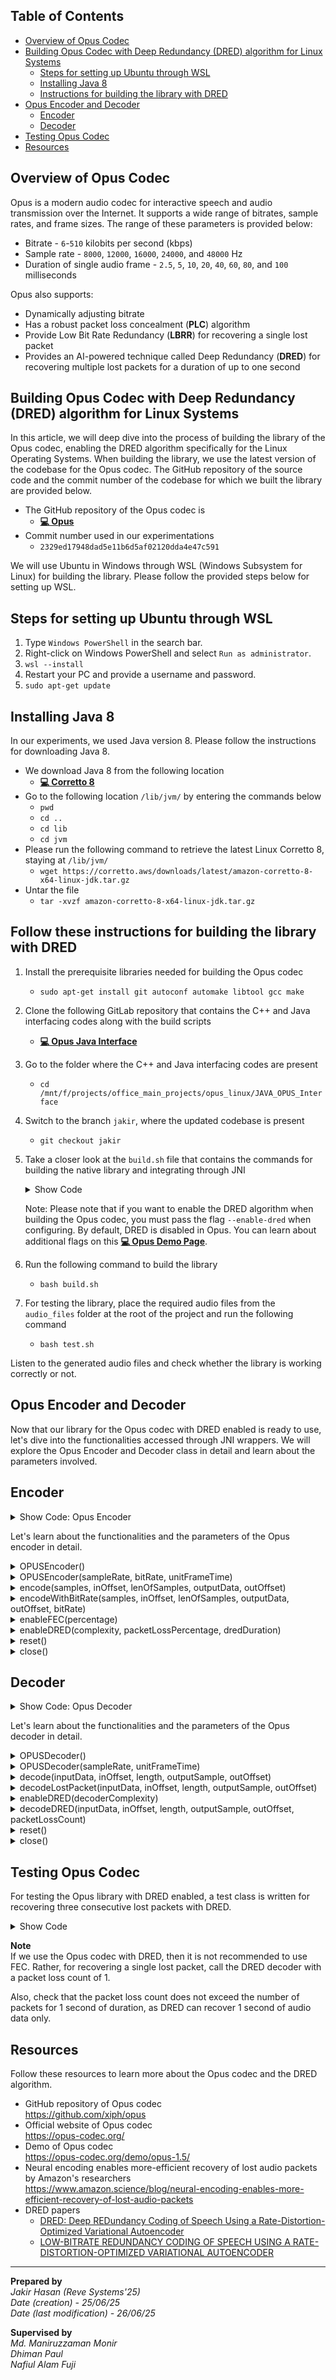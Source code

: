 ## Table of Contents

- [Overview of Opus Codec](#overview-of-opus-codec)
- [Building Opus Codec with Deep Redundancy (DRED) algorithm for Linux Systems](#building-opus-codec-with-deep-redundancy-dred-algorithm-for-linux-systems)
  - [Steps for setting up Ubuntu through WSL](#steps-for-setting-up-ubuntu-through-wsl)
  - [Installing Java 8](#installing-java-8)
  - [Instructions for building the library with DRED](#follow-these-instructions-for-building-the-library-with-dred)
- [Opus Encoder and Decoder](#opus-encoder-and-decoder)
  - [Encoder](#encoder)
  - [Decoder](#decoder)
- [Testing Opus Codec](#testing-opus-codec)
- [Resources](#resources)



## Overview of Opus Codec
Opus is a modern audio codec for interactive speech and audio transmission over the Internet. It supports a wide range of bitrates, sample rates, and frame sizes. The range of these parameters is provided below:
* Bitrate - `6`-`510` kilobits per second (kbps)
* Sample rate - `8000`, `12000`, `16000`, `24000`, and `48000` Hz
* Duration of single audio frame - `2.5`, `5`, `10`, `20`, `40`, `60`, `80`, and `100` milliseconds

Opus also supports:
* Dynamically adjusting bitrate
* Has a robust packet loss concealment (**PLC**) algorithm
* Provide Low Bit Rate Redundancy (**LBRR**) for recovering a single lost packet
* Provides an AI-powered technique called Deep Redundancy (**DRED**) for recovering multiple lost packets for a duration of up to one second


## Building Opus Codec with Deep Redundancy (DRED) algorithm for Linux Systems
In this article, we will deep dive into the process of building the library of the Opus codec, enabling the DRED algorithm specifically for the Linux Operating Systems. When building the library, we use the latest version of the codebase for the Opus codec. The GitHub repository of the source code and the commit number of the codebase for which we built the library are provided below.  
 * The GitHub repository of the Opus codec is
    * [**💻 Opus**](https://github.com/xiph/opus)
 * Commit number used in our experimentations
    * `2329ed17948dad5e11b6d5af02120dda4e47c591`

We will use Ubuntu in Windows through WSL (Windows Subsystem for Linux) for building the library. Please follow the provided steps below for setting up WSL.

## Steps for setting up Ubuntu through WSL
1. Type ``Windows PowerShell`` in the search bar.
2. Right-click on Windows PowerShell and select ``Run as administrator``.
3. ``wsl --install``
4. Restart your PC and provide a username and password.
5. ``sudo apt-get update``

## Installing Java 8
In our experiments, we used Java version 8. Please follow the instructions for downloading Java 8.
* We download Java 8 from the following location
   * [**💻 Corretto 8**](https://docs.aws.amazon.com/corretto/latest/corretto-8-ug/downloads-list.html)
* Go to the following location ``/lib/jvm/`` by entering the commands below
   * ``pwd``
   * ``cd ..``
   * ``cd lib``
   * ``cd jvm``
* Please run the following command to retrieve the latest Linux Corretto 8, staying at ``/lib/jvm/``
   * ``wget https://corretto.aws/downloads/latest/amazon-corretto-8-x64-linux-jdk.tar.gz``
* Untar the file
   * ``tar -xvzf amazon-corretto-8-x64-linux-jdk.tar.gz``

## Follow these instructions for building the library with DRED
1. Install the prerequisite libraries needed for building the Opus codec<br>
   * ``sudo apt-get install git autoconf automake libtool gcc make``
2. Clone the following GitLab repository that contains the C++ and Java interfacing codes along with the build scripts<br>
   * [**💻 Opus Java Interface**](https://git.iptelephony.revesoft.com/mobileapps/OPUS/JAVA_OPUS_Interface)
3. Go to the folder where the C++ and Java interfacing codes are present
     * ``cd /mnt/f/projects/office_main_projects/opus_linux/JAVA_OPUS_Interface``
4. Switch to the branch ``jakir``, where the updated codebase is present<br>
   * ``git checkout jakir``
5. Take a closer look at the ``build.sh`` file that contains the commands for building the native library and integrating through JNI
	<article>
	
	<details><summary>Show Code</summary>
	
	```bash
	#!/bin/bash
	
	# Pulls and builds the Opus source,
	# then builds opus_codec.
	
	VERSION="3.6.5"
	JAVA_HOME="/usr/lib/jvm/amazon-corretto-8.452.09.1-linux-x64"
	
	# Before anything else, make sure JAVA_HOME is specified. We need this for the JNI shared libraries.
	if [ "$JAVA_HOME" == "" ]
	then
	        echo "Environment variable JAVA_HOME must be specified."
	        echo "This should point to the path containing a Java JDK, complete with an 'includes' folder."
	        echo "For more information, see http://docs.oracle.com/cd/E19182-01/820-7851/inst_cli_jdk_javahome_t/index.html"
	        exit;
	fi
	
	function checkError()
	{
	        EXITCODE=$?
	        if [ $EXITCODE -ne 0 ];
	        then
	                echo "Exit code of previous command indicated an error: $EXITCODE"
	                exit $EXITCODE
	        fi
	}
	
	function buildOpus()
	{
	        echo "Started building opus"
	        if [ -f ./autogen.sh ]
	        then
	                ./autogen.sh
	                checkError
	        fi
	
	        echo "Building opus including in so file"

	        ./configure --enable-dred
	        make
	        sudo make install
	}
	
	# pull opus
	if [ ! -d ./opus ]
	then
	        git clone https://github.com/xiph/opus.git
	        checkError

 		# Please uncomment the line below if you want to experiment with the same commit that we used for building the library.
 		# git checkout 2329ed17948dad5e11b6d5af02120dda4e47c591

	        pushd opus >> /dev/null
	        echo "Current PWD: "`pwd`
	        buildOpus
	        popd >> /dev/null
	else
	        # build
	        pushd opus >> /dev/null
	        echo "Current PWD: "`pwd`
	
	        git remote update
	        LOCAL=$(git rev-parse @)
	        BASE=$(git merge-base @ @{u})
	
	        if [ $LOCAL != $BASE ]; then
	                git pull origin master
	                checkError
	                buildOpus
	        fi
	
	        popd >> /dev/null
	fi
	
	# clean.
	echo "Cleaning files"
	rm -f *.so
	rm -f *.java~
	rm -f *.c~
	rm -f *.h~
	rm -f *.sh~
	rm -f *.log
	
	# Prepare JNI headers and compile wrapper class
	echo "Building Java file"
	$JAVA_HOME/bin/javac ./codec/opus/OPUSEncoder.java
	checkError
	
	$JAVA_HOME/bin/javac ./codec/opus/OPUSDecoder.java
	checkError
	
	$JAVA_HOME/bin/javah -jni -d ./codec/opus codec.opus.OPUSEncoder
	checkError
	
	$JAVA_HOME/bin/javah -jni -d ./codec/opus codec.opus.OPUSDecoder
	checkError
	
	# compile jopus native
	echo "Compiling jni library"
	
	find ./codec/opus/ -name "*.cpp" -exec \
	libtool --mode=compile g++ -fPIC -c -O -g \
	        -I./opus/include \
	        -I$JAVA_HOME/include -I$JAVA_HOME/include/linux \
	        -L./opus/.libs/*.lo \
	        -lopus \
	        -w -m64 \
	        -std=c++0x -fexceptions -frtti -static-libstdc++ \
	        {} \;
	        g++ \
	        -g -O -w -fPIC -m64 -std=c99 -shared \
	        -o ./libopus-$VERSION.so \
	        $(find . -wholename "*.libs/*.o") \
	        -lm;
	
	checkError
	
	echo "Done"
	
	```
	</details>

 	Note: Please note that if you want to enable the DRED algorithm when building the Opus codec, you must pass the flag ``--enable-dred`` when configuring. By default, DRED is disabled in Opus. You can learn             about additional flags on this [**💻 Opus Demo Page**](https://opus-codec.org/demo/opus-1.5/).
	</article>
 6. Run the following command to build the library
     * ``bash build.sh``
 7. For testing the library, place the required audio files from the ``audio_files`` folder at the root of the project and run the following command<br>
     * ``bash test.sh``<br>
     
Listen to the generated audio files and check whether the library is working correctly or not.

## Opus Encoder and Decoder 
Now that our library for the Opus codec with DRED enabled is ready to use, let's dive into the functionalities accessed through JNI wrappers. We will explore the Opus Encoder and Decoder class in detail and learn about the parameters involved.

## Encoder
<article>
<details><summary>Show Code: Opus Encoder</summary>

```java
package codec.opus;

import java.io.*;

public class OPUSEncoder {

    static{
        File soFile = new File("libopus-3.6.5.so");
        Runtime.getRuntime().load(soFile.getAbsolutePath());
    }

    private static int CommonClassID = 0;
    private int classID;

    private native void open(int classID);
    private native void create(int classID, int sampleRate, int bitRate, int unitFrameTime);

    private native int encode(int classID, short[] samples, int inOffset, int lenOfSamples, byte[] outputData, int outOffset);
    private native int encodeWithBitRate(int classID, short[] samples, int inOffset, int lenOfSamples, byte[] outputData, int outOffset, int bitRate);

    private native void enableFEC(int classID, int percentage);
	private native int enableDRED(int classID, int complexity, int packetLossPercentage, int dredDuration);

    private native void reset(int classID);
    private native void close(int classID);

    public OPUSEncoder(){
        classID = (CommonClassID++);
        open(classID);
    }

    public OPUSEncoder(int sampleRate, int bitRate, int unitFrameTime){
        classID = (CommonClassID++);
        create(classID, sampleRate, bitRate, unitFrameTime);
    }

    public int encode(short[] samples, int inOffset, int lenOfSamples, byte[] outputData, int outOffset) {
        int len = encode(classID, samples, inOffset, lenOfSamples, outputData, outOffset);
        return len;
    }

    public int encodeWithBitRate(short[] samples, int inOffset, int lenOfSamples, byte[] outputData, int outOffset, int bitRate) {
        int len = encodeWithBitRate(classID, samples, inOffset, lenOfSamples, outputData, outOffset, bitRate);
        return len;
    }

    public void enableFEC(int percentage){
        enableFEC(classID, percentage);
    }

    public int enableDRED(int complexity, int packetLossPercentage, int dredDuration) {
        return enableDRED(classID, complexity, packetLossPercentage, dredDuration);
    }

    public void reset(){
        reset(classID);
    }

    public void close(){
        close(classID);
    }
}
```
</details>

Let's learn about the functionalities and the parameters of the Opus encoder in detail.

<details><summary>OPUSEncoder()</summary>
	Creates an encoder object with default parameters. <br>
</details>

<details><summary>OPUSEncoder(sampleRate, bitRate, unitFrameTime)</summary>
	Creates an encoder object.<br>
	Parameters:<br>
	sampleRate - Sample rate of the audio.<br>
	bitRate - Initial bit rate for encoding.<br>
	unitFrameTime - Duration of each audio frame in milliseconds.<br>
</details>

<details><summary>encode(samples, inOffset, lenOfSamples, outputData, outOffset)</summary>
	Encodes an audio frame.
</details>

<details><summary>encodeWithBitRate(samples, inOffset, lenOfSamples, outputData, outOffset, bitRate)</summary>
	Encodes an audio frame with the given bitrate.
</details>

<details><summary>enableFEC(percentage)</summary>
	Enables forward error correction (FEC).<br>
	Parameters:<br>
	percentage: Packet loss percentage. The optimal value is 5.
</details>

<details><summary>enableDRED(complexity, packetLossPercentage, dredDuration)</summary>
	Enables deep redundancy algorithm (DRED).<br>
	Parameters:<br>
	complexity: Encoder's complexity. Value ranges from 1 to 10. To enable DRED, set it to 10.<br>
	packetLossPercentage: Packet loss percentage. To enable DRED, set it to 20/30.<br>
	dredDuration: DRED duration. In multiples of 10 ms. Value ranges from 0 to 100. 100 means 1 second of redundant data (1s -> 1000ms -> 10ms X 100). If you want to send 80 ms of redundant data, set it to 8.<br>

</details>

<details><summary>reset()</summary>
	Resets the encoder's state.
</details>

<details><summary>close()</summary>
	Destroys the encoder's state.
</details>
     
</article>

## Decoder
<article>
<details><summary>Show Code: Opus Decoder</summary>

```java
package codec.opus;

import java.io.*;

public class OPUSDecoder {

    static{
        File soFile = new File("libopus-3.6.5.so");
        Runtime.getRuntime().load(soFile.getAbsolutePath());
    }

    private static int CommonClassID = 0;
    private int classID;

    private native void open(int classID);
    private native void create(int classID, int sampleRate, int unitFrameTime);

    private native int decode(int classID, byte[] inputData, int inOffset, int length, short[] outputSample, int outOffset);
    private native int decodeLostPacket(int classID, byte[] inputData, int inOffset, int length, short[] outputSample, int outOffset);

    private native int enableDRED(int classID, int decoderComplexity);
    private native int decodeDRED(int classID, byte[] inputData, int inOffset, int length, short[] outputSample, int outOffset, int packetLossCount);

    private native void reset(int classID);
    private native void close(int classID);

    public OPUSDecoder(){
        classID = (CommonClassID++);
        open(classID);
    }

    public OPUSDecoder(int sampleRate, int unitFrameTime){
        classID = (CommonClassID++);
        create(classID, sampleRate, unitFrameTime);
    }

    public int decode(byte[] inputData, int inOffset, int length, short[] outputSample, int outOffset){
        int res = decode(classID, inputData, inOffset, length, outputSample, outOffset);
        return res;
    }

    public int decodeLostPacket(byte[] inputData, int inOffset, int length, short[] outputSample, int outOffset){
        int res = decodeLostPacket(classID, inputData, inOffset, length, outputSample, outOffset);
        return res;
    }

    public int enableDRED(int decoderComplexity) {
        return enableDRED(classID, decoderComplexity);
    }

    public int decodeDRED(byte[] inputData, int inOffset, int length, short[] outputSample, int outOffset, int packetLossCount){
        return decodeDRED(classID, inputData, inOffset, length, outputSample, outOffset, packetLossCount);
    }

    public void reset(){
        reset(classID);
    }

    public void close(){
        close(classID);
    }

}
```
</details>

Let's learn about the functionalities and the parameters of the Opus decoder in detail.

<details><summary>OPUSDecoder()</summary>
	Creates a decoder object with default parameters. <br>
</details>

<details><summary>OPUSDecoder(sampleRate, unitFrameTime)</summary>
	Creates a decoder object.<br>
	Parameters:<br>
	sampleRate - Sample rate of the audio.<br>
	unitFrameTime - Duration of each audio frame in milliseconds.<br>
</details>

<details><summary>decode(inputData, inOffset, length, outputSample, outOffset)</summary>
	Decodes an audio frame.
</details>

<details><summary>decodeLostPacket(inputData, inOffset, length, outputSample, outOffset)</summary>
	Decodes the previous lost packet from the current packet.
</details>

<details><summary>enableDRED(decoderComplexity)</summary>
	Enables DRED.<br>
	Parameters:<br>
	decoderComplexity: Decoder's complexity. Value ranges from 1 to 10. To enable DRED, set it to 10.<br>
	<br>
</details>

<details><summary>decodeDRED(inputData, inOffset, length, outputSample, outOffset, packetLossCount)</summary>
	Decodes DRED data.<br>
	Parameters:<br>
	packetLossCount: Packet loss count. Shows how many packets are lost and for which DRED has to be used.<br>
	outputSample: Storage for saving the decoded data. Please make sure that the length of this storage is worth storing 1s / 2s of audio data. The DRED data will be stored from the index shifted to the audio frame size. Immediately lost packets DRED data will be decoded first, followed by the previously lost packets. Please be careful about this. At index 0, the actual audio data will be stored after decoding.<br>
</details>

<details><summary>reset()</summary>
	Resets the decoder's state.
</details>

<details><summary>close()</summary>
	Destroys the decoder's state.
</details>
     
</article>

## Testing Opus Codec
<article>

For testing the Opus library with DRED enabled, a test class is written for recovering three consecutive lost packets with DRED. 
<details><summary>Show Code</summary>

```java
package test;

import java.io.File;
import java.io.FileInputStream;
import java.io.FileOutputStream;
import java.io.IOException;
import java.util.Arrays;

import codec.opus.OPUSDecoder;
import codec.opus.OPUSEncoder;

public class TestDredThreeLoss {

    public static int convertByteToShort(byte[] input, int offset, int inputLen, short[] output, int outOffset) {
        int outIndex = outOffset;

        for(int i = 0; i < inputLen; i += 2) {
            output[outIndex] = (short)(input[offset + i + 1] & 255);
            output[outIndex] = (short)(output[outIndex] << 8 | input[offset + i] & 255);
            ++outIndex;
        }

        return outIndex - outOffset;
    }

    public static int convertShortToByte(short[] input, int offset, int inputLen, byte[] output, int outOffset) {
        int outIndex = outOffset;

        for(int i = 0; i < inputLen; ++i) {
            output[outIndex++] = (byte)(input[offset + i] & 255);
            output[outIndex++] = (byte)(input[offset + i] >> 8 & 255);
        }

        return outIndex - outOffset;
    }

    public static void main(String[] args) throws IOException {
        int sampleRate = 48000;
        int encoderBitRate = 32000;
        int decoderBitRate = encoderBitRate;

        int packetDropPercentage = 5;
        int processingTimeMs = 10 * 2;
        int channel = 1;
        int chunkSizeShort = (sampleRate * processingTimeMs * channel) / 1000;
        int chunkSizeByte = 2 * chunkSizeShort;

        int dredPacketLossPercentage = 30;
        int encoderComplexity = 10;
        int dredDuration = 6;
        int decoderComplexity = 10;

        int packetLossCount = 3;

        OPUSEncoder opusEncoder = new OPUSEncoder(sampleRate, encoderBitRate, processingTimeMs);
        opusEncoder.enableFEC(packetDropPercentage);
        int status = opusEncoder.enableDRED(encoderComplexity, dredPacketLossPercentage, dredDuration);
        System.out.println("DRED status " + status);

        OPUSDecoder opusDecoder = new OPUSDecoder(sampleRate, processingTimeMs);
        int decoderStatus = opusDecoder.enableDRED(decoderComplexity);
        System.out.println("DecoderStatus=" + decoderStatus);

        File micFile = new File("opus_demo_author.raw");
        FileInputStream micFis = new FileInputStream(micFile);

        String outputFolder = "";
        FileOutputStream fos = new FileOutputStream(new File(outputFolder + "opus_demo_author_48khz_variable_bitrate_32_to_96kbps_loss_3_dred_6.raw"));

        byte[] micByte = new byte[chunkSizeShort * 2];
        int chunk_size = chunkSizeShort * 2;
        int micReadLength = 0;
        int ret = 0;

        short[] encodeShortBuffer = new short[chunkSizeShort];
        short[] decodedShortBuffer = new short[chunkSizeShort];
        short[] dredBuffer = new short[2 * sampleRate];

        byte[] tempByteArray = new byte[2 * sampleRate * 2];
        byte[] tempByteArrayCopy = new byte[2 * sampleRate * 2];

        int shortLen = 0;
        int byteLen = 0;
        int encodeDataLength = 0;
        int decodeDataLength = 0;

        long t1 = System.currentTimeMillis();
        System.out.println("entering loop : "+t1);
        int i = 1;

        while(true){
            micReadLength = micFis.read(micByte, 0, chunk_size);

            if(micReadLength < chunk_size){
                System.out.println("breaking");
                break;
            }

            shortLen = convertByteToShort(micByte, 0, micReadLength, encodeShortBuffer, 0);
            // encodeDataLength = opusEncoder.encode(encodeShortBuffer, 0, shortLen, tempByteArray, 0);

            encoderBitRate += 50;
            encodeDataLength = opusEncoder.encodeWithBitRate(encodeShortBuffer, 0, shortLen, tempByteArray, 0, Math.min(96000, encoderBitRate));


            System.out.println("i=" + i + " encodeDataLength=" + encodeDataLength + " bitRate=" + Math.min(96000, encoderBitRate));

            if (i % 6 == 0) {
                // lost packet
            } else if (i % 6 == 5) {
                // lost packet
            } else if (i % 6 == 4) {
                // lost packet
            }else if (i % 6 == 3) {
                // decode packet
                decodeDataLength = opusDecoder.decode(tempByteArray, 0, encodeDataLength, decodedShortBuffer, 0);

                byteLen = convertShortToByte(decodedShortBuffer, 0, decodeDataLength, tempByteArray, 0);
                try {
                    fos.write(tempByteArray, 0, byteLen);
                } catch (Exception e) {
                    e.printStackTrace();
                }
            } else if (i % 6 == 2) {
                // decode packet
                decodeDataLength = opusDecoder.decode(tempByteArray, 0, encodeDataLength, decodedShortBuffer, 0);

                byteLen = convertShortToByte(decodedShortBuffer, 0, decodeDataLength, tempByteArray, 0);
                try {
                    fos.write(tempByteArray, 0, byteLen);
                } catch (Exception e) {
                    e.printStackTrace();
                }
            } else if (i % 6 == 1) {
                // decode packet
                Arrays.fill(dredBuffer, (short)0);

                if (i != 1) {
                    // recover dred packet
                    System.arraycopy(tempByteArray, 0,  tempByteArrayCopy, 0, tempByteArrayCopy.length);
                    ret = opusDecoder.decodeDRED(tempByteArray, 0, encodeDataLength, dredBuffer, 0, packetLossCount);

                    decodeDataLength = opusDecoder.decode(tempByteArrayCopy, 0, encodeDataLength, dredBuffer, 0);
                    byte[] tempDredByte = new byte[dredBuffer.length * 2];
                    byteLen = convertShortToByte(dredBuffer, 0, dredBuffer.length, tempDredByte, 0);

                    try {
                        fos.write(tempDredByte, chunkSizeByte * 3, chunkSizeByte);
                        fos.write(tempDredByte, chunkSizeByte * 2, chunkSizeByte);
                        fos.write(tempDredByte, chunkSizeByte * 1, chunkSizeByte);
                        fos.write(tempDredByte, chunkSizeByte * 0, chunkSizeByte);
                    } catch (Exception e) {
                        e.printStackTrace();
                    }

                } else {

                    decodeDataLength = opusDecoder.decode(tempByteArray, 0, encodeDataLength, dredBuffer, 0);
                    byteLen = convertShortToByte(dredBuffer, 0, decodeDataLength, tempByteArray, 0);

                    try {
                        fos.write(tempByteArray, 0, byteLen);
                    } catch (Exception e) {
                        e.printStackTrace();
                    }
                }
            }
            i++;
        }

        long t2 = System.currentTimeMillis();
        System.out.println("time taken : "+(t2-t1)+" ms");
        micFis.close();
        fos.close();
    }
    
}
```
</details>

**Note**<br>
If we use the Opus codec with DRED, then it is not recommended to use FEC. Rather, for recovering a single lost packet, call the DRED decoder with a packet loss count of 1. 

Also, check that the packet loss count does not exceed the number of packets for 1 second of duration, as DRED can recover 1 second of audio data only.

</article>

## Resources
Follow these resources to learn more about the Opus codec and the DRED algorithm.<br>
* GitHub repository of Opus codec<br>
  https://github.com/xiph/opus
* Official website of Opus codec<br>
  https://opus-codec.org/
* Demo of Opus codec<br>
  https://opus-codec.org/demo/opus-1.5/
* Neural encoding enables more-efficient recovery of lost audio packets by Amazon's researchers<br>
  https://www.amazon.science/blog/neural-encoding-enables-more-efficient-recovery-of-lost-audio-packets
* DRED papers<br>
  * [DRED: Deep REDundancy Coding of Speech Using a Rate-Distortion-Optimized Variational Autoencoder](https://arxiv.org/pdf/2212.04453)
  * [LOW-BITRATE REDUNDANCY CODING OF SPEECH USING A RATE-DISTORTION-OPTIMIZED VARIATIONAL AUTOENCODER](https://assets.amazon.science/32/4d/a7e372ab4e77b13e4d0ddddc7490/low-bitrate-redundancy-coding-of-speech-using-a-rate-distortion-optimized-variational-autoencoder.pdf)

---

**Prepared by**<br>
*Jakir Hasan (Reve Systems'25)*<br>
*Date (creation) - 25/06/25*<br>
*Date (last modification) - 26/06/25*<br>

**Supervised by**<br>
*Md. Maniruzzaman Monir*<br>
*Dhiman Paul*<br>
*Nafiul Alam Fuji*<br>
